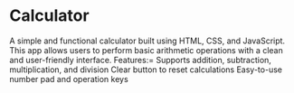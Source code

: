 # Calculator
A simple and functional calculator built using HTML, CSS, and JavaScript. 
This app allows users to perform basic arithmetic operations with a clean and user-friendly interface.
Features:=
Supports addition, subtraction, multiplication, and division
Clear button to reset calculations
Easy-to-use number pad and operation keys
